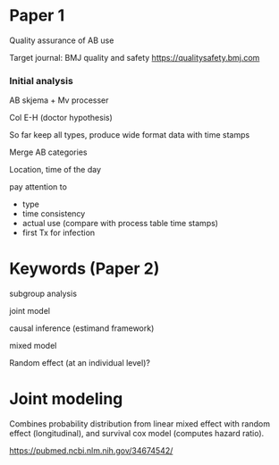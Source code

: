# Paper 1

Quality assurance of AB use 

Target journal: BMJ quality and safety https://qualitysafety.bmj.com

### Initial analysis

AB skjema + Mv processer

Col E-H (doctor hypothesis)

So far keep all types, produce wide format data with time stamps

Merge AB categories

Location, time of the day

pay attention to 

- type
- time consistency
- actual use (compare with process table time stamps)
- first Tx for infection







# Keywords (Paper 2)

subgroup analysis

joint model

causal inference (estimand framework)

mixed model





Random effect (at an individual level)?



# Joint modeling

Combines probability distribution from linear mixed effect with random effect (longitudinal), and survival cox model (computes hazard ratio).

https://pubmed.ncbi.nlm.nih.gov/34674542/

